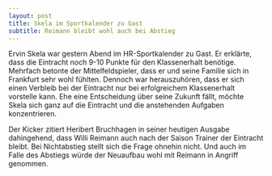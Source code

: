 ```yaml
---
layout: post
title: Skela im Sportkalender zu Gast
subtitle: Reimann bleibt wohl auch bei Abstieg
---
```


Ervin Skela war gestern Abend im HR-Sportkalender zu Gast. Er erklärte, dass die Eintracht noch 9-10 Punkte für den Klassenerhalt benötige. Mehrfach betonte der Mittelfeldspieler, dass er und seine Familie sich in Frankfurt sehr wohl fühlten. Dennoch war herauszuhören, dass er sich einen Verbleib bei der Eintracht nur bei erfolgreichem Klassenerhalt vorstelle kann. Ehe eine Entscheidung über seine Zukunft fällt, möchte Skela sich ganz auf die Eintracht und die anstehenden Aufgaben konzentrieren.

Der Kicker zitiert Heribert Bruchhagen in seiner heutigen Ausgabe dahingehend, dass Willi Reimann auch nach der Saison Trainer der Eintracht bleibt. Bei Nichtabstieg stellt sich die Frage ohnehin nicht. Und auch im Falle des Abstiegs würde der Neuaufbau wohl mit Reimann in Angriff genommen.

